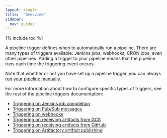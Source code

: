 ```yaml
---
layout: single
title:  "Overview"
sidebar:
  nav: guides
---
```


{% include toc %}

A pipeline trigger defines when to automatically run a pipeline. There are many
types of triggers available: Jenkins jobs, webhooks, CRON jobs, even other
pipelines. Adding a trigger to your pipeline means that the pipeline runs each
time the triggering event occurs.

Note that whether or not you have set up a pipeline trigger, you can always
[run your pipeline manually](/docs/v1/guides/user/pipeline/managing-pipelines#manually-run-a-pipeline).

For more information about how to configure
specific types of triggers, see the rest of the pipeline triggers
documentation:

<!-- TODO:add other links as they're added. -->
* [Triggering on Jenkins job completion](/docs/v1/guides/user/pipeline/triggers-with-artifactsrewrite/jenkins/)
* [Triggering on Pub/Sub messages](/docs/v1/guides/user/pipeline/triggers-with-artifactsrewrite/pubsub/)
* [Triggering on webhooks](/docs/v1/guides/user/pipeline/triggers-with-artifactsrewrite/webhooks/)
* [Triggering on receiving artifacts from GCS](/docs/v1/guides/user/pipeline/triggers-with-artifactsrewrite/gcs/)
* [Triggering on receiving artifacts from GitHub](/docs/v1/guides/user/pipeline/triggers-with-artifactsrewrite/github/)
* [Triggering on Artifactory artifact publishing](/docs/v1/guides/user/pipeline/triggers-with-artifactsrewrite/artifactory/)
